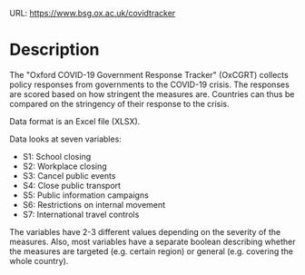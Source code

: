 URL: https://www.bsg.ox.ac.uk/covidtracker

# Description

The "Oxford COVID-19 Government Response Tracker" (OxCGRT) collects
policy responses from governments to the COVID-19 crisis. The
responses are scored based on how stringent the measures
are. Countries can thus be compared on the stringency of their
response to the crisis.

Data format is an Excel file (XLSX).

Data looks at seven variables:

  - S1: School closing
  - S2: Workplace closing
  - S3: Cancel public events
  - S4: Close public transport
  - S5: Public information campaigns
  - S6: Restrictions on internal movement
  - S7: International travel controls

The variables have 2-3 different values depending on the severity of
the measures. Also, most variables have a separate boolean describing
whether the measures are targeted (e.g. certain region) or general
(e.g. covering the whole country).
